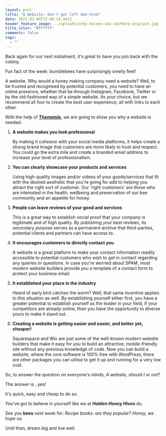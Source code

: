 ```yaml
---
layout: post
title: "A Website: don't get left bee-hind"
date: 2021-03-09T13:06:14.941Z
header_feature_image: ../uploads/andy-holmes-wdz-dez94rq-unsplash.jpg
title_color: "#ffffff"
comments: false
tags:
  - ""
---
```

Back again for our next instalment, it's great to have you join back with the colony.

Fun fact of the week: bumblebees have surprisingly smelly feet! 

A website. Why would a honey making company need a website? Well, to be trusted and recognised by potential customers, you need to have an online presence, whether that be through Instagram, Facebook, Twitter or by the old-fashioned way of a simple website. Its your choice, but we recommend all four to create the best user experience, all with links to each other. 

With the help of **[Themeisle](https://themeisle.com/blog/do-i-need-a-website-for-my-business/)**, we are going to show you why a website is needed.

1. **A website makes you look professional**

   By making it cohesive with your social media platforms, it helps create a strong brand image that customers are more likely to trust and respect. You could go the extra mile and create a branded email address to increase your level of professionalism.
2. **You can clearly showcase your products and services**

   Using high-quality images and/or videos of your goods/services that fit with the desired aesthetic that you're going for add to helping you attract the right sort of customer. Our 'right customers' are those who are interested in the health, wellbeing and preservation of our bee community and an appetite for honey. 
3. **People can leave reviews of your good and services**

   This is a great way to establish social proof that your company is legitimate and of high quality. By publishing your best reviews, its secondary purpose serves as a permanent archive that third-parties, potential clients and partners can have access to. 
4. **It encourages customers to directly contact you**

   A website is a great platform to make your contact information readily accessible to potential customers who wish to get in contact regarding any queries or questions. In case you're worried about SPAM, most modern website builders provide you a template of a contact form to protect your business email.
5. **It established your place in the industry**

   Heard of early bird catches the worm? Well, that same incentive applies to this situation as well. By establishing yourself either first, you have a greater potential to establish yourself as the leader in your field, if your competitors are already online, then you have the opportunity to diverse yours to make it stand out. 
6. **Creating a website is getting easier and easier, and better yet, cheaper!**

   Squarespace and Wix are just some of the well-known modern website builders that make it easy for you to build an attractive, mobile-friendly site without any previous knowledge of code. Now you can build a website, where the core software is 100% free with WordPress, there are other packages you can utilise to get it up and running for a very low cost.

So, to answer the question on everyone's minds, *A website, should I or not?* 

The answer is...yes!

It's quick, easy and cheap to do so. 

You've got to believe in yourself like we at ***Holden Honey Hives*** do.

See you **bees** next week for: *Recipe books: are they popular? Honey, we hope so.*

Until then, dream big and live well.